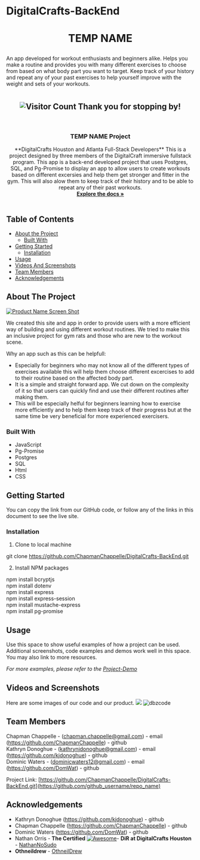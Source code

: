 # DigitalCrafts-BackEnd
# <p align="center"><b>TEMP NAME</b>
An app developed for workout enthusiasts and beginners alike. Helps you make a routine and provides you with many different exercises to choose from based on what body part you want to target. Keep track of your history and repeat any of your past exercises to help yourself improve with the weight and sets of your workouts. </p>

# <h2 align="center">![Visitor Count](https://profile-counter.glitch.me/{DomWat}/count.svg) Thank you for stopping by!





<!-- PROJECT LOGO -->
<br />
<!-- <p align="center">
  <a href="https://github.com/cristinahdz29/frontend_project.git">
    <img src="dcICON.png">
  </a> -->

  <h3 align="center">TEMP NAME Project</h3><!-- YOUR_TITLE-->
    
  <p align="center"><!-- YOUR_SHORT_DESCRIPTION -->
**DigitalCrafts Houston and Atlanta Full-Stack Developers** This is a project designed by three members of the DigitalCraft immersive fullstack program. This app is a back-end developed project that uses Postgres, SQL, and Pg-Promise to display an app to allow users to create workouts based on different excersies and help them get stronger and fitter in the gym. This will also alow them to keep track of their history and to be able to repeat any of their past workouts. 
    <br />
    <a href="https://github.com/ChapmanChappelle/DigitalCrafts-BackEnd.git"><strong>Explore the docs »</strong></a>
    <br />
    <br />
    <!-- <a href="https://github.com/ChapmanChappelle/DigitalCrafts-BackEnd.git">View Demo</a>
    ·
    <a href="https://github.com/ChapmanChappelle/DigitalCrafts-BackEnd.git">Report Bug</a>
    ·
    <a href="https://github.com/ChapmanChappelle/DigitalCrafts-BackEnd.git">Request Feature</a> -->
  </p>
</p>



<!-- TABLE OF CONTENTS -->
## Table of Contents

* [About the Project](#about-the-project)
  * [Built With](#built-with)
* [Getting Started](#getting-started)
  * [Installation](#installation)
* [Usage](#usage)
* [Videos And Screenshots](#videos-and-screenshots)
* [Team Members](#team-members)
* [Acknowledgements](#acknowledgements)



<!-- ABOUT THE PROJECT -->
## About The Project

[![Product Name Screen Shot][product-screenshot]](https://example.com)

We created this site and app in order to provide users with a more efficient way of building and using different workout routines. We tried to make this an inclusive project for gym rats and those who are new to the workout scene. 

Why an app such as this can be helpfull:
* Especially for beginners who may not know all of the different types of exercises available this will help them choose different excercises to add to their routine based on the affected body part.
* It is a simple and straight forward app. We cut down on the complexity of it so that users can quickly find and use their different routines after making them. 
* This will be especially helful for beginners learning how to exercise more efficiently and to help them keep track of their progress but at the same time be very beneficial for more experienced exercisers. 



### Built With
* JavaScript
* Pg-Promise
* Postgres
* SQL
* Html
* CSS


<!-- GETTING STARTED -->
## Getting Started
You can copy the link from our GitHub code, or follow any of the links in this document to see the live site.

### Installation

1. Clone to local machine

git clone https://github.com/ChapmanChappelle/DigitalCrafts-BackEnd.git

2. Install NPM packages

npm install bcryptjs<br>
npm install dotenv<br>
npm install express<br>
npm install express-session<br>
npm install mustache-express<br>
npm install pg-promise



<!-- USAGE EXAMPLES -->
## Usage

Use this space to show useful examples of how a project can be used. Additional screenshots, code examples and demos work well in this space. You may also link to more resources.

_For more examples, please refer to the [Project-Demo](https://example.com)_

## Videos and Screenshots

Here are some images of our code and our product. 
<img src="https://media.giphy.com/media/WUlplcMpOCEmTGBtBW/giphy.gif"> 
![dbzcode](https://user-images.githubusercontent.com/49554888/96146084-8b1cc300-0ecb-11eb-8025-1cb8b2e734f5.png)



<!-- CONTACT -->
## Team Members

Chapman Chappelle - (chapman.chappelle@gmail.com) - email (https://github.com/ChapmanChappelle) - github<br>
Kathryn Donoghue - (kathrynjdonoghue@gmail.com) - email (https://github.com/kjdonoghue) - github<br>
Dominic Waters - (dominicwaters12@gmail.com) - email   (https://github.com/DomWat) - github <br>

Project Link: [https://github.com/ChapmanChappelle/DigitalCrafts-BackEnd.git](https://github.com/github_username/repo_name)



<!-- ACKNOWLEDGEMENTS -->
## Acknowledgements
 - Kathryn Donoghue (https://github.com/kjdonoghue) - github
 - Chapman Chappelle (https://github.com/ChapmanChappelle) - github
 - Dominic Waters (https://github.com/DomWat) - github
  - Nathan Orris - **The Certified** [![Awesome](https://cdn.rawgit.com/sindresorhus/awesome/d7305f38d29fed78fa85652e3a63e154dd8e8829/media/badge.svg)](https://github.com/sindresorhus/awesome)- **DiR at DigitalCrafts Houston** -
    [NathanNoSudo](https://github.com/NathanNoSudo)
 - **Othneildrew**  -
    [OthneilDrew](https://github.com/othneildrew)






<!-- MARKDOWN LINKS & IMAGES -->
<!-- https://www.markdownguide.org/basic-syntax/#reference-style-links -->
[contributors-shield]: https://img.shields.io/github/contributors/github_username/repo.svg?style=flat-square
[contributors-url]: https://github.com/github_username/repo/graphs/contributors
[forks-shield]: https://img.shields.io/github/forks/github_username/repo.svg?style=flat-square
[forks-url]: https://github.com/github_username/repo/network/members
[stars-shield]: https://img.shields.io/github/stars/github_username/repo.svg?style=flat-square
[stars-url]: https://github.com/github_username/repo/stargazers
[issues-shield]: https://img.shields.io/github/issues/github_username/repo.svg?style=flat-square
[issues-url]: https://github.com/github_username/repo/issues
[license-shield]: https://img.shields.io/github/license/github_username/repo.svg?style=flat-square
[license-url]: https://github.com/github_username/repo/blob/master/LICENSE.txt
[linkedin-shield]: https://img.shields.io/badge/-LinkedIn-black.svg?style=flat-square&logo=linkedin&colorB=555
[linkedin-url]: https://linkedin.com/in/github_username
[product-screenshot]: images/screenshot.png
